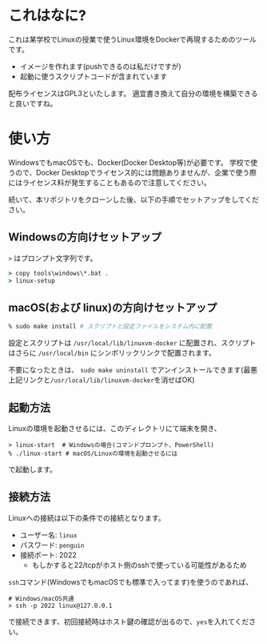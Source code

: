 # これはなに?

これは某学校でLinuxの授業で使うLinux環境をDockerで再現するためのツールです。

* イメージを作れます(pushできるのは私だけですが)
* 起動に使うスクリプトコードが含まれています

配布ライセンスはGPL3といたします。
適宜書き換えて自分の環境を構築できると良いですね。

# 使い方

WindowsでもmacOSでも、Docker(Docker Desktop等)が必要です。
学校で使うので、Docker Desktopでライセンス的には問題ありませんが、企業で使う際にはライセンス料が発生することもあるので注意してください。

続いて、本リポジトリをクローンした後、以下の手順でセットアップをしてください。

## Windowsの方向けセットアップ

`>` はプロンプト文字列です。

```cmd
> copy tools\windows\*.bat .
> linux-setup
```

## macOS(および linux)の方向けセットアップ

```zsh
% sudo make install # スクリプトと設定ファイルをシステム内に配置
```

設定とスクリプトは `/usr/local/lib/linuxvm-docker` に配置され、スクリプトはさらに `/usr/local/bin` にシンボリックリンクで配置されます。

不要になったときは、 `sudo make uninstall` でアンインストールできます(最悪上記リンクと`/usr/local/lib/linuxvm-docker`を消せばOK)

## 起動方法

Linuxの環境を起動させるには、このディレクトリにて端末を開き、

```
> linux-start  # Windowsの場合(コマンドプロンプト、PowerShell)
% ./linux-start # macOS/Linuxの環境を起動させるには
```

で起動します。

## 接続方法

Linuxへの接続は以下の条件での接続となります。

- ユーザー名: `linux`
- パスワード: `penguin`
- 接続ポート: 2022
    - もしかすると22/tcpがホスト側のsshで使っている可能性があるため

`ssh`コマンド(WindowsでもmacOSでも標準で入ってます)を使うのであれば、

```
# Windows/macOS共通
> ssh -p 2022 linux@127.0.0.1
```

で接続できます、初回接続時はホスト鍵の確認が出るので、`yes`を入れてください。

